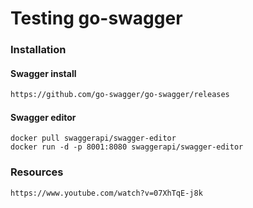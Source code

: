 # Testing go-swagger
### Installation
#### Swagger install
```html
https://github.com/go-swagger/go-swagger/releases
```
#### Swagger editor
```
docker pull swaggerapi/swagger-editor
docker run -d -p 8001:8080 swaggerapi/swagger-editor
```
### Resources
```html
https://www.youtube.com/watch?v=07XhTqE-j8k
```
